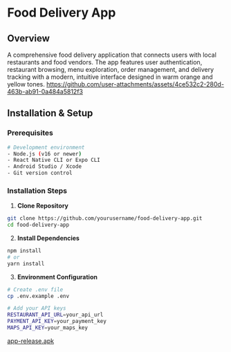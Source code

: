 # Food Delivery App

## Overview
A comprehensive food delivery application that connects users with local restaurants and food vendors. The app features user authentication, restaurant browsing, menu exploration, order management, and delivery tracking with a modern, intuitive interface designed in warm orange and yellow tones.
https://github.com/user-attachments/assets/4ce532c2-280d-463b-ab91-0a484a5812f3
## Installation & Setup

### Prerequisites
```bash
# Development environment
- Node.js (v16 or newer)
- React Native CLI or Expo CLI
- Android Studio / Xcode
- Git version control
```

### Installation Steps

1. **Clone Repository**
```bash
git clone https://github.com/yourusername/food-delivery-app.git
cd food-delivery-app
```

2. **Install Dependencies**
```bash
npm install
# or
yarn install
```

3. **Environment Configuration**
```bash
# Create .env file
cp .env.example .env

# Add your API keys
RESTAURANT_API_URL=your_api_url
PAYMENT_API_KEY=your_payment_key
MAPS_API_KEY=your_maps_key
```
[app-release.apk](build/app/outputs/flutter-apk/app-release.apk)




